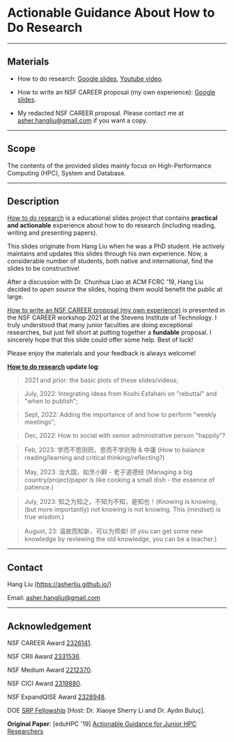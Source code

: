# Actionable Guidance About How to Do Research

---------
Materials
------------------
- How to do research: [Google slides](https://docs.google.com/presentation/d/1fWNPS5Ts2s13T3GFQIo_6H2LEOT1ZVHy-Pu_tDHHp_A/edit#slide=id.p), [Youtube video](https://www.youtube.com/watch?v=g1cUcJ4DOdI&t=2100s).


- How to write an NSF CAREER proposal (my own experience): [Google slides](https://docs.google.com/presentation/d/1WzOPkXaGoS1THQP68rCCX7fxD2QTmpC5QmAWnirmCWI/edit?usp=sharing).

- My redacted NSF CAREER proposal. Please contact me at asher.hangliu@gmail.com if you want a copy. 

-----
Scope
------------------
The contents of the provided slides mainly focus on High-Performance Computing (HPC), System and Database.

-------
Description
---------------

[How to do research](https://docs.google.com/presentation/d/1fWNPS5Ts2s13T3GFQIo_6H2LEOT1ZVHy-Pu_tDHHp_A/edit#slide=id.p) is a educational slides project that contains **practical and actionable** experience about how to do research (including reading, writing and presenting papers). 

This slides originate from Hang Liu when he was a PhD student. He actively maintains and updates this slides through his own experience. Now, a considerable number of students, both native and international, find the slides to be constructive! 

After a discussion with Dr. Chunhua Liao at ACM FCRC '19, Hang Liu decided to *open source* the slides, hoping them would benefit the public at large.


[How to write an NSF CAREER proposal (my own experience)](https://docs.google.com/presentation/d/1WzOPkXaGoS1THQP68rCCX7fxD2QTmpC5QmAWnirmCWI/edit?usp=sharing) is presented in the NSF CAREER workshop 2021 at the Stevens Institute of Technology. I truly understood that many junior faculties are doing exceptional researches, but just fell short at putting together a **fundable** proposal. I sincerely hope that this slide could offer some help. Best of luck!

Please enjoy the materials and your feedback is always welcome!

**[How to do research](https://docs.google.com/presentation/d/1fWNPS5Ts2s13T3GFQIo_6H2LEOT1ZVHy-Pu_tDHHp_A/edit#slide=id.p) update log**:

> 2021 and prior: the basic plots of these slides/videos;

> July, 2022: Integrating ideas from Koohi Esfahani on "rebuttal" and "when to publish";

> Sept, 2022: Adding the importance of and how to perform "weekly meetings";

> Dec, 2022: How to social with senior administrative person "happily"?

> Feb, 2023: 学而不思则罔，思而不学则殆 & 中庸 (How to balance reading/learning and critical thinking/reflecting?)

> May, 2023: 治大国，如烹小鲜 - 老子道德经 (Managing a big country/project/paper is like cooking a small dish - the essence of patience.)

> July, 2023: 知之为知之，不知为不知，是知也！(Knowing is knowing, (but more importantly) not knowing is not knowing.  This (mindset) is true wisdom.)

> August, 23: 温故而知新，可以为师矣! (If you can get some new knowledge by reviewing the old knowledge, you can be a teacher.)




------
Contact
------------
Hang Liu (https://asherliu.github.io/)

Email: asher.hangliu@gmail.com


-----
Acknowledgement
-------------
NSF CAREER Award [2326141](https://www.nsf.gov/awardsearch/showAward?AWD_ID=2326141&HistoricalAwards=false). 

NSF CRII Award [2331536](https://www.nsf.gov/awardsearch/showAward?AWD_ID=2331536&HistoricalAwards=false).

NSF Medium Award [2212370](https://www.nsf.gov/awardsearch/showAward?AWD_ID=2212370&HistoricalAwards=false).

NSF CICI Award [2319880](https://www.nsf.gov/awardsearch/showAward?AWD_ID=2319880).

NSF ExpandQISE Award [2328948](https://www.nsf.gov/awardsearch/showAward?AWD_ID=2328948).

DOE [SRP Fellowship](https://www.energy.gov/) [Host: Dr. Xiaoye Sherry Li and Dr. Aydın Buluç].

**Original Paper**: [eduHPC '19] [Actionable Guidance for Junior HPC Researchers](http://personal.stevens.edu/~hliu77/docs/eduhpc19.pdf)

